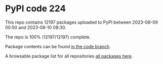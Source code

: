 # PyPI code 224

This repo contains 12197 packages uploaded to PyPI between 
2023-08-09 00:50 and 2023-08-10 08:30.

The repo is 100% (12197/12197) complete.

Package contents can be found [in the code branch](https://github.com/pypi-data/pypi-mirror-224/tree/code/packages).

A browsable package list for all repositories [all packages here](https://pypi-data.github.io/website/repositories/pypi-mirror-224).


